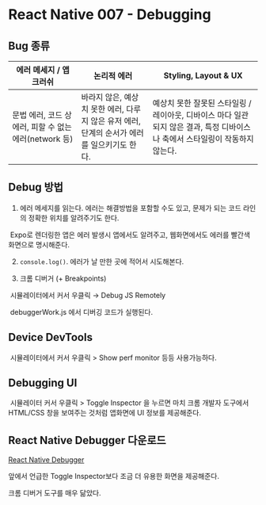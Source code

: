 # React Native 007 -  Debugging



## Bug 종류

| 에러 메세지 / 앱 크러쉬                                | 논리적 에러                                                  | Styling, Layout & UX                                         |
| ------------------------------------------------------ | ------------------------------------------------------------ | ------------------------------------------------------------ |
| 문법 에러, 코드 상 에러, 피할 수 없는 에러(network 등) | 바라지 않은, 예상치 못한 에러, 다루지 않은 유저 에러, 단계의 순서가 에러를 일으키기도 한다. | 예상치 못한 잘못된 스타일링 / 레이아웃, 디바이스 마다 일관되지 않은 결과, 특정 디바이스나 축에서 스타일링이 작동하지 않는다. |



## Debug 방법

1) 에러 메세지를 읽는다. 에러는 해결방법을 포함할 수도 있고, 문제가 되는 코드 라인의 정확한 위치를 알려주기도 한다.

​	Expo로 렌더링한 앱은 에러 발생시 앱에서도 알려주고, 웹화면에서도 에러를 빨간색 화면으로 명시해준다.

2) `console.log()`. 에러가 날 만한 곳에 적어서 시도해본다.

3) 크롬 디버거 (+ Breakpoints)

​	시뮬레이터에서 커서 우클릭 → Debug JS Remotely

​	debuggerWork.js 에서 디버깅 코드가 실행된다.



## Device DevTools

​	시뮬레이터에서 커서 우클릭 > Show perf monitor 등등 사용가능하다.



## Debugging UI

​	시뮬레이터 커서 우클릭 > Toggle Inspector  을 누르면 마치 크롬 개발자 도구에서 HTML/CSS 창을 보여주는 것처럼 앱화면에 UI 정보를 제공해준다.



## React Native Debugger 다운로드

[React Native Debugger](https://github.com/jhen0409/react-native-debugger)

앞에서 언급한 Toggle Inspector보다 조금 더 유용한 화면을 제공해준다.

크롬 디버거 도구를 매우 닮았다.

